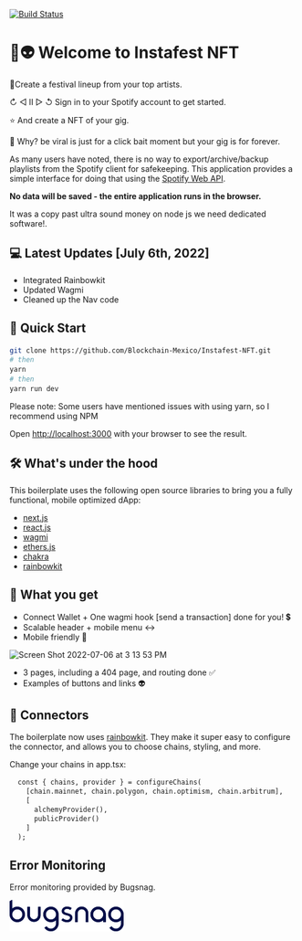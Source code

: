 [![Build Status](https://api.travis-ci.com/watsonbox/exportify.svg?branch=master)](https://travis-ci.com/watsonbox/exportify)


# 🎹️👽 Welcome to Instafest NFT


🎹️Create a festival lineup from your top artists.

↻      ◁  II  ▷     ↺ Sign in to your Spotify account to get started.

⭐️ And create a NFT of your gig.

🤔 Why? be viral is just for a click bait moment but your gig is for forever.

As many users have noted, there is no way to export/archive/backup playlists from the Spotify client for safekeeping. This application provides a simple interface for doing that using the [Spotify Web API](https://developer.spotify.com/documentation/web-api/).

**No data will be saved - the entire application runs in the browser.**

It was a copy past ultra sound money on node js we need dedicated software!.


## 💻 Latest Updates [July 6th, 2022]

- Integrated Rainbowkit
- Updated Wagmi
- Cleaned up the Nav code


## 🚀 Quick Start

```bash
git clone https://github.com/Blockchain-Mexico/Instafest-NFT.git
# then
yarn 
# then
yarn run dev
```

Please note: Some users have mentioned issues with using yarn, so I recommend using NPM

Open [http://localhost:3000](http://localhost:3000) with your browser to see the result.

## 🛠 What's under the hood

This boilerplate uses the following open source libraries to bring you a fully functional, mobile optimized dApp:

- [next.js](https://nextjs.org/docs)
- [react.js](https://reactjs.org/)
- [wagmi](https://wagmi-xyz.vercel.app/)
- [ethers.js](https://docs.ethers.io/v5/)
- [chakra](https://chakra-ui.com/)
- [rainbowkit](https://www.rainbowkit.com/docs/introduction)

## 💎 What you get

- Connect Wallet + One wagmi hook [send a transaction] done for you! 💲
- Scalable header + mobile menu ↔️
- Mobile friendly 📱

<img width="489" alt="Screen Shot 2022-07-06 at 3 13 53 PM" src="https://i.ibb.co/2dKGgsb/Captura-de-Pantalla-2022-11-29-a-la-s-14-52-10.png">

- 3 pages, including a 404 page, and routing done ✅
- Examples of buttons and links 👽

## 🔌 Connectors

The boilerplate now uses [rainbowkit](https://www.rainbowkit.com/docs/introduction). They make it super easy to configure the connector, and allows you to choose chains, styling, and more. 

Change your chains in app.tsx:

```
  const { chains, provider } = configureChains(
    [chain.mainnet, chain.polygon, chain.optimism, chain.arbitrum],
    [
      alchemyProvider(),
      publicProvider()
    ]
  );
```

## Error Monitoring

Error monitoring provided by Bugsnag.

<a href="http://www.bugsnag.com">
  <img src="bugsnag.png" width="200" />
</a>

